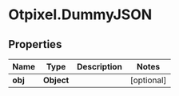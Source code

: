 # Otpixel.DummyJSON

## Properties
Name | Type | Description | Notes
------------ | ------------- | ------------- | -------------
**obj** | **Object** |  | [optional] 


